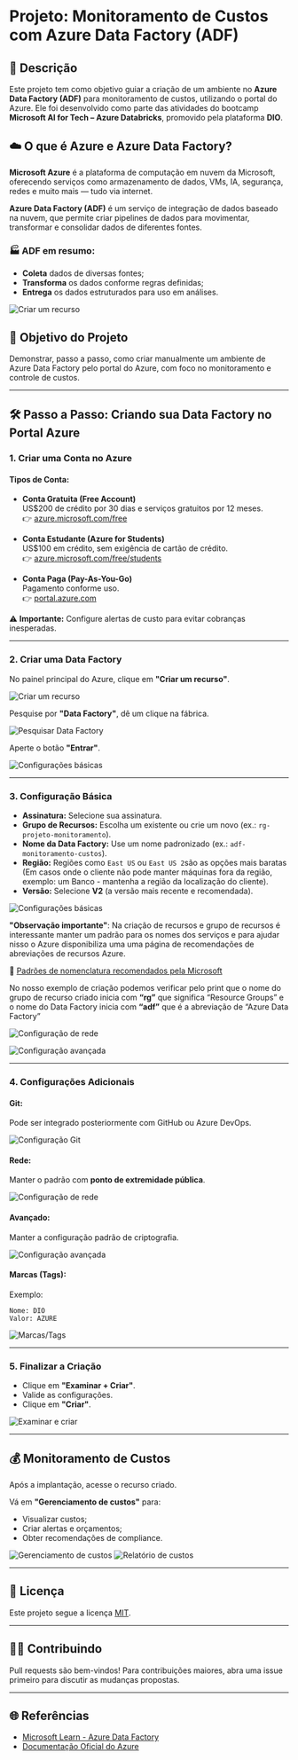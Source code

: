 
# Projeto: Monitoramento de Custos com Azure Data Factory (ADF)

## 📌 Descrição

Este projeto tem como objetivo guiar a criação de um ambiente no **Azure Data Factory (ADF)** para monitoramento de custos, utilizando o portal do Azure. Ele foi desenvolvido como parte das atividades do bootcamp **Microsoft AI for Tech – Azure Databricks**, promovido pela plataforma **DIO**.

## ☁️ O que é Azure e Azure Data Factory?

**Microsoft Azure** é a plataforma de computação em nuvem da Microsoft, oferecendo serviços como armazenamento de dados, VMs, IA, segurança, redes e muito mais — tudo via internet.

**Azure Data Factory (ADF)** é um serviço de integração de dados baseado na nuvem, que permite criar pipelines de dados para movimentar, transformar e consolidar dados de diferentes fontes.

### 🏭 ADF em resumo:

- **Coleta** dados de diversas fontes;
- **Transforma** os dados conforme regras definidas;
- **Entrega** os dados estruturados para uso em análises.

![Criar um recurso](img/image01.png)

## 🎯 Objetivo do Projeto

Demonstrar, passo a passo, como criar manualmente um ambiente de Azure Data Factory pelo portal do Azure, com foco no monitoramento e controle de custos.

---

## 🛠️ Passo a Passo: Criando sua Data Factory no Portal Azure

### 1. Criar uma Conta no Azure

#### Tipos de Conta:

- **Conta Gratuita (Free Account)**  
  US$200 de crédito por 30 dias e serviços gratuitos por 12 meses.  
  👉 [azure.microsoft.com/free](https://azure.microsoft.com/pt-br/free)

- **Conta Estudante (Azure for Students)**  
  US$100 em crédito, sem exigência de cartão de crédito.  
  👉 [azure.microsoft.com/free/students](https://azure.microsoft.com/pt-br/free/students/)

- **Conta Paga (Pay-As-You-Go)**  
  Pagamento conforme uso.  
  👉 [portal.azure.com](https://portal.azure.com)

⚠️ **Importante:** Configure alertas de custo para evitar cobranças inesperadas.

---

### 2. Criar uma Data Factory

No painel principal do Azure, clique em **"Criar um recurso"**.

![Criar um recurso](img/image02.png)

Pesquise por **"Data Factory"**, dê um clique na fábrica.

![Pesquisar Data Factory](img/image03.png)

Aperte o botão **"Entrar"**.

![Configurações básicas](img/image04.png)

---

### 3. Configuração Básica

- **Assinatura:** Selecione sua assinatura.
- **Grupo de Recursos:** Escolha um existente ou crie um novo (ex.: `rg-projeto-monitoramento`).
- **Nome da Data Factory:** Use um nome padronizado (ex.: `adf-monitoramento-custos`).
- **Região:** Regiões como `East US` ou `East US 2`são as opções mais baratas (Em casos  onde o cliente não pode manter máquinas fora da região, exemplo: um Banco - mantenha a região da localização do cliente).
- **Versão:** Selecione **V2** (a versão mais recente e recomendada).

![Configurações básicas](img/image05.png)

**"Observação importante"**: Na criação de recursos e grupo de recursos é interessante manter um padrão para os nomes dos serviços e para ajudar nisso o Azure disponibiliza uma uma página de recomendações de abreviações de recursos Azure.

🔗 [Padrões de nomenclatura recomendados pela Microsoft](https://learn.microsoft.com/pt-br/azure/cloud-adoption-framework/ready/azure-best-practices/resource-abbreviations)

No nosso exemplo de criação podemos verificar pelo print que o nome do grupo de recurso criado inicia com **“rg”** que significa “Resource Groups” e o nome do Data Factory inicia com **“adf”** que é a abreviação de “Azure Data Factory”

![Configuração de rede](img/image06.png)

![Configuração avançada](img/image07.png)

---

### 4. Configurações Adicionais

#### Git:

Pode ser integrado posteriormente com GitHub ou Azure DevOps.

![Configuração Git](img/image08.png)

#### Rede:

Manter o padrão com **ponto de extremidade pública**.

![Configuração de rede](img/image06.png)

#### Avançado:

Manter a configuração padrão de criptografia.

![Configuração avançada](img/image07.png)

#### Marcas (Tags):

Exemplo:
```text
Nome: DIO
Valor: AZURE
```

![Marcas/Tags](img/image08.png)

---

### 5. Finalizar a Criação

- Clique em **"Examinar + Criar"**.
- Valide as configurações.
- Clique em **"Criar"**.

![Examinar e criar](img/image09.png)

---

## 💰 Monitoramento de Custos

Após a implantação, acesse o recurso criado.

Vá em **"Gerenciamento de custos"** para:

- Visualizar custos;
- Criar alertas e orçamentos;
- Obter recomendações de compliance.

![Gerenciamento de custos](img/image10.png)
![Relatório de custos](img/image11.png)

---

## 📄 Licença

Este projeto segue a licença [MIT](LICENSE).

---

## 🙋‍♀️ Contribuindo

Pull requests são bem-vindos! Para contribuições maiores, abra uma issue primeiro para discutir as mudanças propostas.

---

## 🌐 Referências

- [Microsoft Learn - Azure Data Factory](https://learn.microsoft.com/pt-br/azure/data-factory/)
- [Documentação Oficial do Azure](https://learn.microsoft.com/pt-br/azure/)

